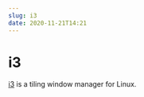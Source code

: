 ```yaml
---
slug: i3
date: 2020-11-21T14:21
---
```


# i3

[i3] is a tiling window manager for Linux.

[i3]: https://i3wm.org/